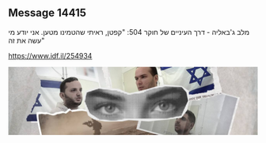 ## Message 14415

מלב ג'באליה - דרך העיניים של חוקר 504:
"קפטן, ראיתי שהטמינו מטען. אני יודע מי עשה את זה"

https://www.idf.il/254934

![Photo](14415/14415_photo.jpg)
